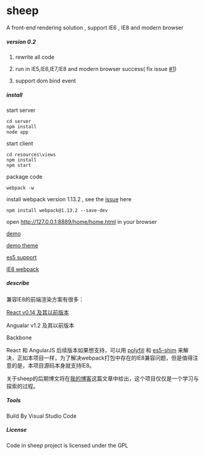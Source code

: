 # sheep
A front-end rendering solution , support IE6 , IE8 and modern browser



##### version 0.2

1. rewrite all code

2. run in IE5,IE6,IE7,IE8 and modern browser success( fix issue [#1](https://github.com/flyher/sheep/issues/1))

3. support dom bind event

##### install

start server
```shell
cd server
npm install
node app
```

start client
```shell
cd resources\views
npm install
npm start
```

package code 
```shell
webpack -w
```

install webpack version 1.13.2 , see the [issue](https://github.com/SamHwang1990/blog/issues/6) here
```shell
npm install webpack@1.13.2 --save-dev
```

open http://127.0.0.1:8889/home/home.html in your browser 

[demo](https://flyher.github.com/sheep/)

[demo theme](http://getbootstrap.com/examples/jumbotron-narrow/)

[es5 support](http://kangax.github.io/compat-table/es5/)

[IE8 webpack](https://segmentfault.com/a/1190000007699918)

##### describe

兼容IE8的前端渲染方案有很多：


[React v0.14 及其以前版本](https://facebook.github.io/react/blog/2016/01/12/discontinuing-ie8-support.html)

Angualar v1.2 及其以前版本

Backbone

React 和 AngularJS 后续版本如果想支持，可以用 [polyfill](https://github.com/inexorabletash/polyfill) 和 [es5-shim](https://github.com/es-shims/es5-shim) 来解决，正如本项目一样，为了解决webpack打包中存在的IE8兼容问题，但是值得注意的是，本项目源码本身就支持IE8。


关于sheep的后期博文将在[我的博客](http://blog.99diary.com/2017/03/06/sheep)这篇文章中给出，这个项目仅仅是一个学习与探索的过程。

##### Tools

Build By Visual Studio Code

##### License

Code in sheep project is licensed under the GPL